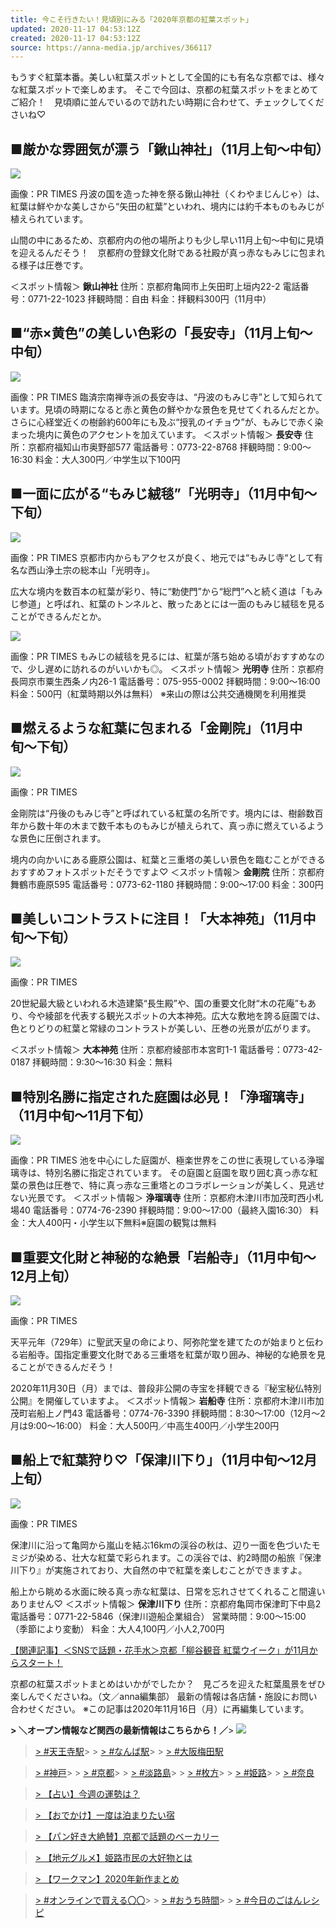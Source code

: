 ```yaml
---
title: 今こそ行きたい！見頃別にみる「2020年京都の紅葉スポット」
updated: 2020-11-17 04:53:12Z
created: 2020-11-17 04:53:12Z
source: https://anna-media.jp/archives/366117
---
```


もうすぐ紅葉本番。美しい紅葉スポットとして全国的にも有名な京都では、様々な紅葉スポットで楽しめます。
そこで今回は、京都の紅葉スポットをまとめてご紹介！　見頃順に並んでいるので訪れたい時期に合わせて、チェックしてくださいね♡

## ■厳かな雰囲気が漂う「鍬山神社」（11月上旬〜中旬）

![](https://anna-media.jp/wp-content/uploads/2020/11/sub6-10-scaled-e1605158671166.jpg)

画像：PR TIMES
丹波の国を造った神を祭る鍬山神社（くわやまじんじゃ）は、紅葉は鮮やかな美しさから“矢田の紅葉”といわれ、境内には約千本ものもみじが植えられています。

山間の中にあるため、京都府内の他の場所よりも少し早い11月上旬〜中旬に見頃を迎えるんだそう！　京都府の登録文化財である社殿が真っ赤なもみじに包まれる様子は圧巻です。

＜スポット情報＞
**鍬山神社**
住所：京都府亀岡市上矢田町上垣内22-2
電話番号：0771-22-1023
拝観時間：自由
料金：拝観料300円（11月中）

## ■“赤×黄色”の美しい色彩の「長安寺」（11月上旬〜中旬）

![](https://anna-media.jp/wp-content/uploads/2020/11/sub10-4-scaled-e1605230781213.jpg)

画像：PR TIMES
臨済宗南禅寺派の長安寺は、“丹波のもみじ寺”として知られています。見頃の時期になると赤と黄色の鮮やかな景色を見せてくれるんだとか。
さらに心経堂近くの樹齢約600年にも及ぶ“授乳のイチョウ”が、もみじで赤く染まった境内に黄色のアクセントを加えています。
＜スポット情報＞
**長安寺**
住所：京都府福知山市奥野部577
電話番号：0773-22-8768
拝観時間：9:00～16:30
料金：大人300円／中学生以下100円

## ■一面に広がる“もみじ絨毯”「光明寺」（11月中旬～下旬）

![](https://anna-media.jp/wp-content/uploads/2020/11/main-21-e1605158883306.jpg)

画像：PR TIMES
京都市内からもアクセスが良く、地元では“もみじ寺“として有名な西山浄土宗の総本山「光明寺」。

広大な境内を数百本の紅葉が彩り、特に“勅使門”から“総門”へと続く道は「もみじ参道」と呼ばれ、紅葉のトンネルと、散ったあとには一面のもみじ絨毯を見ることができるんだとか。

![](https://anna-media.jp/wp-content/uploads/2020/11/sub8-4-scaled-e1605159233280.jpg)

画像：PR TIMES
もみじの絨毯を見るには、紅葉が落ち始める頃がおすすめなので、少し遅めに訪れるのがいいかも◎。
＜スポット情報＞
**光明寺**
住所：京都府長岡京市粟生西条ノ内26-1
電話番号：075-955-0002
拝観時間：9:00～16:00
料金：500円（紅葉時期以外は無料）
※来山の際は公共交通機関を利用推奨

## ■燃えるような紅葉に包まれる「金剛院」（11月中旬〜下旬）

![](https://anna-media.jp/wp-content/uploads/2020/11/sub3-13-e1605159437252.jpg)

画像：PR TIMES

金剛院は“丹後のもみじ寺”と呼ばれている紅葉の名所です。境内には、樹齢数百年から数十年の木まで数千本ものもみじが植えられて、真っ赤に燃えているような景色に圧倒されます。

境内の向かいにある鹿原公園は、紅葉と三重塔の美しい景色を臨むことができるおすすめフォトスポットだそうですよ♡
＜スポット情報＞
**金剛院**
住所：京都府舞鶴市鹿原595
電話番号：0773-62-1180
拝観時間：9:00～17:00
料金：300円

## ■美しいコントラストに注目！「大本神苑」（11月中旬〜下旬）

![](https://anna-media.jp/wp-content/uploads/2020/11/sub1-16-e1605230371773.jpg)

画像：PR TIMES

20世紀最大級といわれる木造建築“長生殿”や、国の重要文化財“木の花庵”もあり、今や綾部を代表する観光スポットの大本神苑。広大な敷地を誇る庭園では、色とりどりの紅葉と常緑のコントラストが美しい、圧巻の光景が広がります。

＜スポット情報＞
**大本神苑**
住所：京都府綾部市本宮町1-1
電話番号：0773-42-0187
拝観時間：9:30～16:30
料金：無料

## ■特別名勝に指定された庭園は必見！「浄瑠璃寺」（11月中旬～11月下旬）

![](https://anna-media.jp/wp-content/uploads/2020/11/sub7-7-scaled-e1605231685846.jpg)

画像：PR TIMES
池を中心にした庭園が、極楽世界をこの世に表現している浄瑠璃寺は、特別名勝に指定されています。
その庭園と庭園を取り囲む真っ赤な紅葉の景色は圧巻で、特に真っ赤な三重塔とのコラボレーションが美しく、見逃せない光景です。
＜スポット情報＞
**浄瑠璃寺**
住所：京都府木津川市加茂町西小札場40
電話番号：0774-76-2390
拝観時間：9:00～17:00（最終入園16:30）
料金：大人400円・小学生以下無料※庭園の観覧は無料

## ■重要文化財と神秘的な絶景「岩船寺」（11月中旬～12月上旬）

![](https://anna-media.jp/wp-content/uploads/2020/11/sub9-4-scaled-e1605160261303.jpg)

画像：PR TIMES

天平元年（729年）に聖武天皇の命により、阿弥陀堂を建てたのが始まりと伝わる岩船寺。国指定重要文化財である三重塔を紅葉が取り囲み、神秘的な絶景を見ることができるんだそう！

2020年11月30日（月）までは、普段非公開の寺宝を拝観できる『秘宝秘仏特別公開』を開催していますよ。
＜スポット情報＞
**岩船寺**
住所：京都府木津川市加茂町岩船上ノ門43
電話番号：0774-76-3390
拝観時間：8:30～17:00（12月～2月は9:00～16:00）
料金：大人500円／中高生400円／小学生200円

## ■船上で紅葉狩り♡「保津川下り」（11月中旬～12月上旬）

![](https://anna-media.jp/wp-content/uploads/2020/11/sub4-15-scaled-e1605158503208.jpg)

画像：PR TIMES

保津川に沿って亀岡から嵐山を結ぶ16kmの渓谷の秋は、辺り一面を色づいたモミジが染める、壮大な紅葉で彩られます。この渓谷では、約2時間の船旅『保津川下り』が実施されており、大自然の中で紅葉を楽しむことができますよ。

船上から眺める水面に映る真っ赤な紅葉は、日常を忘れさせてくれること間違いありません♡
＜スポット情報＞
**保津川下り**
住所：京都府亀岡市保津町下中島2
電話番号：0771-22-5846（保津川遊船企業組合）
営業時間：9:00〜15:00 （季節により変動）
料金：大人4,100円／小人2,700円

[【関連記事】＜SNSで話題・花手水＞京都「柳谷観音 紅葉ウイーク」が11月からスタート！](https://anna-media.jp/archives/360068)

京都の紅葉スポットまとめはいかがでしたか？　見ごろを迎えた紅葉風景をぜひ楽しんでくださいね。（文／anna編集部）
最新の情報は各店舗・施設にお問い合わせください。
※この記事は2020年11月16日（月）に再編集しています。

**> ＼オープン情報など関西の最新情報はこちらから！／**> [![](https://anna-media.jp/wp-content/uploads/2020/04/anna_newopen_desktop-300x100.jpg)](https://anna-media.jp/archives/tag/2020open?utm_source=inarticle&utm_medium=referral&utm_campaign=2020open)

> [> #天王寺駅](https://anna-media.jp/archives/tag/%E5%A4%A9%E7%8E%8B%E5%AF%BA?utm_source=inarticle&utm_medium=referral&utm_campaign=ANNA2010TENNOJI)>   > [> #なんば駅](https://anna-media.jp/archives/tag/%e3%81%aa%e3%82%93%e3%81%b0?utm_source=inarticle&utm_medium=referral&utm_campaign=ANNA2010NAMBA)>   > [> #大阪梅田駅](https://anna-media.jp/archives/tag/%e5%a4%a7%e9%98%aa%e6%a2%85%e7%94%b0?utm_source=inarticle&utm_medium=referral&utm_campaign=ANNA2010OSAKAUMEDA)

> [> #神戸](https://anna-media.jp/archives/tag/%E7%A5%9E%E6%88%B8?utm_source=inarticle&utm_medium=referral&utm_campaign=ANNA2006KOBE)>   > [> #京都](https://anna-media.jp/archives/tag/%E4%BA%AC%E9%83%BD?utm_source=inarticle&utm_medium=referral&utm_campaign=ANNA2006KYOTO)>   > [> #淡路島](https://anna-media.jp/archives/tag/%E6%B7%A1%E8%B7%AF%E5%B3%B6?utm_source=inarticle&utm_medium=referral&utm_campaign=ANNA2006AWAJISHIMA)>   > [> #枚方](https://anna-media.jp/archives/tag/%E6%9E%9A%E6%96%B9?utm_source=inarticle&utm_medium=referral&utm_campaign=ANNA2010HIRAKATA)>   > [> #姫路](https://anna-media.jp/archives/tag/%E5%A7%AB%E8%B7%AF?utm_source=inarticle&utm_medium=referral&utm_campaign=ANNA2010HIMEJI)>   > [> #奈良](https://anna-media.jp/archives/category/local/nara?utm_source=inarticle&utm_medium=referral&utm_campaign=ANNA2011NARA)

> [> 【占い】今週の運勢は？](https://anna-media.jp/archives/tag/horoscope?utm_source=inarticle&utm_medium=referral&utm_campaign=HIT2011091)

> [> 【おでかけ】一度は泊まりたい宿](https://anna-media.jp/archives/tag/%e4%b8%80%e5%ba%a6%e3%81%af%e6%b3%8a%e3%81%be%e3%82%8a%e3%81%9f%e3%81%84?utm_source=inarticle&utm_medium=referral&utm_campaign=HIT2011092)

> [> 【パン好き大絶賛】京都で話題のベーカリー](https://anna-media.jp/archives/358802?utm_source=inarticle&utm_medium=referral&utm_campaign=HIT2011093)

> [> 【地元グルメ】姫路市民の大好物とは](https://anna-media.jp/archives/356558?utm_source=inarticle&utm_medium=referral&utm_campaign=HIT2011094)

> [> 【ワークマン】2020年新作まとめ](https://anna-media.jp/archives/355194?utm_source=inarticle&utm_medium=referral&utm_campaign=HIT2011095)

> [> #オンラインで買える〇〇](https://anna-media.jp/archives/tag/onlineshopping?utm_source=inarticle&utm_medium=referral&utm_campaign=onlineshopping)>   > [> #おうち時間](https://anna-media.jp/archives/tag/anna_stayhome?utm_source=inarticle&utm_medium=referral&utm_campaign=stayhome)>   > [> #今日のごはんレシピ](https://anna-media.jp/archives/tag/recipe?utm_source=inarticle&utm_medium=referral&utm_campaign=recipe)